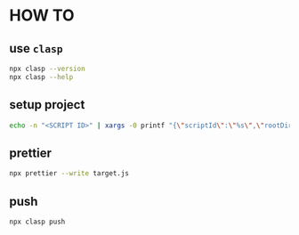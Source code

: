# HOW TO

## use `clasp`

```bash
npx clasp --version
npx clasp --help
```

## setup project

```bash
echo -n "<SCRIPT ID>" | xargs -0 printf "{\"scriptId\":\"%s\",\"rootDir\":\"$PWD\"}\n" | jq -c > ./.clasp.json
```

## prettier

```bash
npx prettier --write target.js
```

## push

```bash
npx clasp push
```
